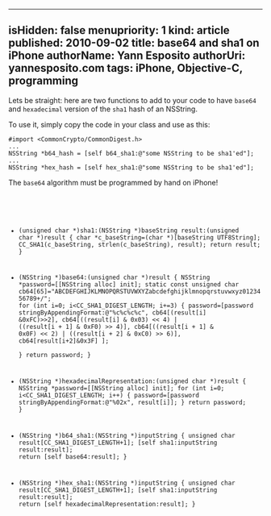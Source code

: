 -----
isHidden:       false
menupriority:   1
kind:           article
published: 2010-09-02
title: base64 and sha1 on iPhone
authorName: Yann Esposito
authorUri: yannesposito.com
tags: iPhone, Objective-C, programming
-----

Lets be straight:
here are two functions to add to your code to have `base64` and `hexadecimal` version of the `sha1` hash of an NSString.

To use it, simply copy the code in your class and use as this:



<pre><code class="objective-c">#import &lt;CommonCrypto/CommonDigest.h&gt;
...
NSString *b64_hash = [self b64_sha1:@"some NSString to be sha1'ed"];
...
NSString *hex_hash = [self hex_sha1:@"some NSString to be sha1'ed"];
</code></pre>



The `base64` algorithm must be programmed by hand on iPhone!

<code class="c" file="iphone_base64_sha1.c">

- (unsigned char *)sha1:(NSString *)baseString result:(unsigned char *)result {
    char *c_baseString=(char *)[baseString UTF8String];
    CC_SHA1(c_baseString, strlen(c_baseString), result);
    return result;
}

- (NSString *)base64:(unsigned char *)result {
    NSString *password=[[NSString alloc] init];
    static const unsigned char cb64[65]="ABCDEFGHIJKLMNOPQRSTUVWXYZabcdefghijklmnopqrstuvwxyz0123456789+/";
    for (int i=0; i<CC_SHA1_DIGEST_LENGTH; i+=3) {
        password=[password stringByAppendingFormat:@"%c%c%c%c",
            cb64[(result[i] &0xFC)>>2],
            cb64[((result[i] & 0x03) << 4)
                | ((result[i + 1] & 0xF0) >> 4)],
            cb64[((result[i + 1] & 0x0F) << 2)
                | ((result[i + 2] & 0xC0) >> 6)],
            cb64[result[i+2]&0x3F]
                ];            
    }
    return password;
}

- (NSString *)hexadecimalRepresentation:(unsigned char *)result {
    NSString *password=[[NSString alloc] init];
    for (int i=0; i<CC_SHA1_DIGEST_LENGTH; i++) {
        password=[password stringByAppendingFormat:@"%02x", result[i]];
    }
    return password;
}

- (NSString *)b64_sha1:(NSString *)inputString {
    unsigned char result[CC_SHA1_DIGEST_LENGTH+1];
    [self sha1:inputString result:result];
    return [self base64:result];
}

- (NSString *)hex_sha1:(NSString *)inputString {
    unsigned char result[CC_SHA1_DIGEST_LENGTH+1];
    [self sha1:inputString result:result];
    return [self hexadecimalRepresentation:result];
}
</code>
